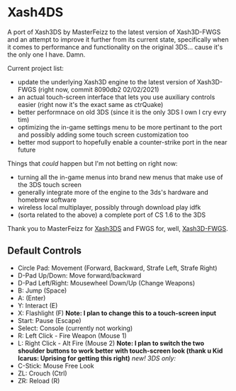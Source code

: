 # Xash4DS
A port of Xash3DS by MasterFeizz to the latest version of Xash3D-FWGS and an attempt to improve it further from its current state, specifically when it comes to performance and functionality on the original 3DS... cause it's the only one I have. Damn.

Current project list:
- update the underlying Xash3D engine to the latest version of Xash3D-FWGS (right now, commit 8090db2 02/02/2021)
- an actual touch-screen interface that lets you use auxiliary controls easier (right now it's the exact same as ctrQuake)
- better performnace on old 3DS (since it is the only 3DS I own I cry evry tim)
- optimizing the in-game settings menu to be more pertinant to the port and possibly adding some touch screen customization too
- better mod support to hopefully enable a counter-strike port in the near future

Things that *could* happen but I'm not betting on right now:
- turning all the in-game menus into brand new menus that make use of the 3DS touch screen
- generally integrate more of the engine to the 3ds's hardware and homebrew software
- wireless local multiplayer, possibly through download play idfk
- (sorta related to the above) a complete port of CS 1.6 to the 3DS

Thank you to MasterFeizz for [Xash3DS](https://github.com/masterfeizz/Xash3DS) and FWGS for, well, [Xash3D-FWGS](https://github.com/FWGS/xash3d-fwgs).

## Default Controls
- Circle Pad: Movement (Forward, Backward, Strafe Left, Strafe Right)
- D-Pad Up/Down: Move forward/backward
- D-Pad Left/Right: Mousewheel Down/Up (Change Weapons)
- B: Jump (Space)
- A: (Enter)
- Y: Interact (E)
- X: Flashlight (F) **Note: I plan to change this to a touch-screen input**
- Start: Pause (Escape)
- Select: Console (currently not working)
- R: Left Click - Fire Weapon (Mouse 1)
- L: Right Click - Alt Fire (Mouse 2)
**Note: I plan to switch the two shoulder buttons to work better with touch-screen look (thank u Kid Icarus: Uprising for getting this right)**
*new! 3DS only:*
- C-Stick: Mouse Free Look
- ZL: Crouch (Ctrl)
- ZR: Reload (R)
